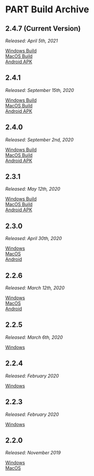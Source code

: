 # PART Build Archive

## 2.4.7 (Current Version)

*Released: April 5th, 2021*

[Windows Build](https://bgcgamefiles.s3.us-east-2.amazonaws.com/PART/Builds/v2.4.7/PART_2.4.7_WINx64.zip)  
[MacOS Build](https://bgcgamefiles.s3.us-east-2.amazonaws.com/PART/Builds/v2.4.7/PART_2.4.7_MacOS.dmg)  
[Android APK](https://bgcgamefiles.s3.us-east-2.amazonaws.com/PART/Builds/v2.4.7/BGCScience_2.4.7_Android.apk)


## 2.4.1

*Released: September 15th, 2020*

[Windows Build](https://bgcgamefiles.s3.us-east-2.amazonaws.com/PART/Builds/v2.4.1/PART_2.4.1_WINx64.zip)  
[MacOS Build](https://bgcgamefiles.s3.us-east-2.amazonaws.com/PART/Builds/v2.4.1/PART_2.4.1_MacOS.dmg)  
[Android APK](https://bgcgamefiles.s3.us-east-2.amazonaws.com/PART/Builds/v2.4.1/PART_2.4.1_Android.apk)


## 2.4.0

*Released: September 2nd, 2020*

[Windows Build](https://bgcgamefiles.s3.us-east-2.amazonaws.com/PART/Builds/PART_2.4.0_WINx64.zip)  
[MacOS Build](https://bgcgamefiles.s3.us-east-2.amazonaws.com/PART/Builds/PART_2.4.0_MacOS.dmg)  
[Android APK](https://bgcgamefiles.s3.us-east-2.amazonaws.com/PART/Builds/PART_2.4.0_Android.apk)


## 2.3.1

*Released: May 12th, 2020*

[Windows Build](https://bgcgamefiles.s3.us-east-2.amazonaws.com/PART/Builds/PART_2.3.1_WINx64.zip)  
[MacOS Build](https://bgcgamefiles.s3.us-east-2.amazonaws.com/PART/Builds/PART_2.3.1_MacOS.dmg)  
[Android APK](https://bgcgamefiles.s3.us-east-2.amazonaws.com/PART/Builds/PART_2.3.1_Android.apk)

## 2.3.0

*Released: April 30th, 2020*

[Windows](https://bgcgamefiles.s3.us-east-2.amazonaws.com/PART/Builds/PART_2.3.0_WINx64.zip)  
[MacOS](https://bgcgamefiles.s3.us-east-2.amazonaws.com/PART/Builds/PART_2.3.0_MacOS.dmg)  
[Android](https://bgcgamefiles.s3.us-east-2.amazonaws.com/PART/Builds/PART_2.3.0_Android.apk)  

## 2.2.6

*Released: March 12th, 2020*

[Windows](https://bgcgamefiles.s3.us-east-2.amazonaws.com/PART/Builds/PART_2.2.6_WINx64.zip)  
[MacOS](https://bgcgamefiles.s3.us-east-2.amazonaws.com/PART/Builds/PART_2.2.6_MacOS.dmg)  
[Android](https://bgcgamefiles.s3.us-east-2.amazonaws.com/PART/Builds/PART_2.2.6_Android.apk)  

## 2.2.5

*Released: March 6th, 2020*

[Windows](https://bgcgamefiles.s3.us-east-2.amazonaws.com/PART/Builds/PART_2.2.5_WINx64.zip)

## 2.2.4

*Released: February 2020*

[Windows](https://bgcgamefiles.s3.us-east-2.amazonaws.com/PART/Builds/PART_2.2.4_WINx64.zip)

## 2.2.3

*Released: February 2020*

[Windows](https://bgcgamefiles.s3.us-east-2.amazonaws.com/PART/Builds/PART_2.2.3_WINx64.zip)

## 2.2.0 

*Released: November 2019*

[Windows](https://bgcgamefiles.s3.us-east-2.amazonaws.com/PART/Builds/PART_PC_v2.2.zip)  
[MacOS](https://bgcgamefiles.s3.us-east-2.amazonaws.com/PART/Builds/PARTInstaller.dmg)
